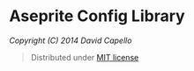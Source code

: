 # Aseprite Config Library
*Copyright (C) 2014 David Capello*

> Distributed under [MIT license](LICENSE.txt)

